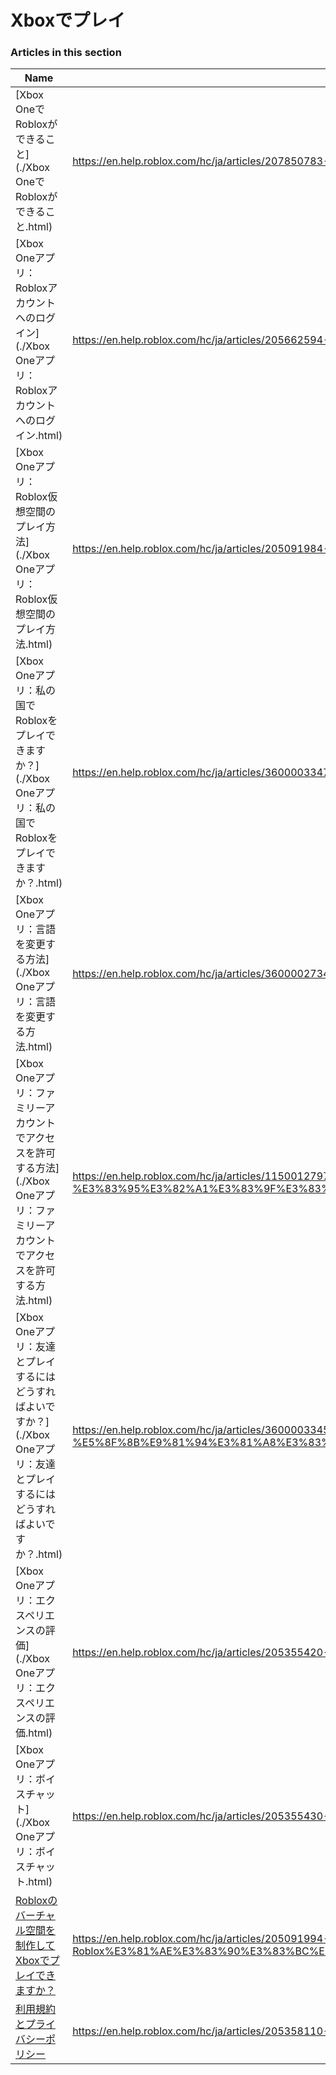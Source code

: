 # Xboxでプレイ  
### Articles in this section
Name|URL
-|-
[Xbox OneでRobloxができること](./Xbox OneでRobloxができること.html) |https://en.help.roblox.com/hc/ja/articles/207850783-Xbox-One%E3%81%A7Roblox%E3%81%8C%E3%81%A7%E3%81%8D%E3%82%8B%E3%81%93%E3%81%A8
[Xbox Oneアプリ：Robloxアカウントへのログイン](./Xbox Oneアプリ：Robloxアカウントへのログイン.html) |https://en.help.roblox.com/hc/ja/articles/205662594-Xbox-One%E3%82%A2%E3%83%97%E3%83%AA-Roblox%E3%82%A2%E3%82%AB%E3%82%A6%E3%83%B3%E3%83%88%E3%81%B8%E3%81%AE%E3%83%AD%E3%82%B0%E3%82%A4%E3%83%B3
[Xbox Oneアプリ：Roblox仮想空間のプレイ方法](./Xbox Oneアプリ：Roblox仮想空間のプレイ方法.html) |https://en.help.roblox.com/hc/ja/articles/205091984-Xbox-One%E3%82%A2%E3%83%97%E3%83%AA-Roblox%E4%BB%AE%E6%83%B3%E7%A9%BA%E9%96%93%E3%81%AE%E3%83%97%E3%83%AC%E3%82%A4%E6%96%B9%E6%B3%95
[Xbox Oneアプリ：私の国でRobloxをプレイできますか？](./Xbox Oneアプリ：私の国でRobloxをプレイできますか？.html) |https://en.help.roblox.com/hc/ja/articles/360000334743-Xbox-One%E3%82%A2%E3%83%97%E3%83%AA-%E7%A7%81%E3%81%AE%E5%9B%BD%E3%81%A7Roblox%E3%82%92%E3%83%97%E3%83%AC%E3%82%A4%E3%81%A7%E3%81%8D%E3%81%BE%E3%81%99%E3%81%8B-
[Xbox Oneアプリ：言語を変更する方法](./Xbox Oneアプリ：言語を変更する方法.html) |https://en.help.roblox.com/hc/ja/articles/360000273466-Xbox-One%E3%82%A2%E3%83%97%E3%83%AA-%E8%A8%80%E8%AA%9E%E3%82%92%E5%A4%89%E6%9B%B4%E3%81%99%E3%82%8B%E6%96%B9%E6%B3%95
[Xbox Oneアプリ：ファミリーアカウントでアクセスを許可する方法](./Xbox Oneアプリ：ファミリーアカウントでアクセスを許可する方法.html) |https://en.help.roblox.com/hc/ja/articles/115001279786-Xbox-One%E3%82%A2%E3%83%97%E3%83%AA-%E3%83%95%E3%82%A1%E3%83%9F%E3%83%AA%E3%83%BC%E3%82%A2%E3%82%AB%E3%82%A6%E3%83%B3%E3%83%88%E3%81%A7%E3%82%A2%E3%82%AF%E3%82%BB%E3%82%B9%E3%82%92%E8%A8%B1%E5%8F%AF%E3%81%99%E3%82%8B%E6%96%B9%E6%B3%95
[Xbox Oneアプリ：友達とプレイするにはどうすればよいですか？](./Xbox Oneアプリ：友達とプレイするにはどうすればよいですか？.html) |https://en.help.roblox.com/hc/ja/articles/360000334526-Xbox-One%E3%82%A2%E3%83%97%E3%83%AA-%E5%8F%8B%E9%81%94%E3%81%A8%E3%83%97%E3%83%AC%E3%82%A4%E3%81%99%E3%82%8B%E3%81%AB%E3%81%AF%E3%81%A9%E3%81%86%E3%81%99%E3%82%8C%E3%81%B0%E3%82%88%E3%81%84%E3%81%A7%E3%81%99%E3%81%8B-
[Xbox Oneアプリ：エクスペリエンスの評価](./Xbox Oneアプリ：エクスペリエンスの評価.html) |https://en.help.roblox.com/hc/ja/articles/205355420-Xbox-One%E3%82%A2%E3%83%97%E3%83%AA-%E3%82%A8%E3%82%AF%E3%82%B9%E3%83%9A%E3%83%AA%E3%82%A8%E3%83%B3%E3%82%B9%E3%81%AE%E8%A9%95%E4%BE%A1
[Xbox Oneアプリ：ボイスチャット](./Xbox Oneアプリ：ボイスチャット.html) |https://en.help.roblox.com/hc/ja/articles/205355430-Xbox-One%E3%82%A2%E3%83%97%E3%83%AA-%E3%83%9C%E3%82%A4%E3%82%B9%E3%83%81%E3%83%A3%E3%83%83%E3%83%88
[Robloxのバーチャル空間を制作してXboxでプレイできますか？](./Robloxのバーチャル空間を制作してXboxでプレイできますか？.html) |https://en.help.roblox.com/hc/ja/articles/205091994-Roblox%E3%81%AE%E3%83%90%E3%83%BC%E3%83%81%E3%83%A3%E3%83%AB%E7%A9%BA%E9%96%93%E3%82%92%E5%88%B6%E4%BD%9C%E3%81%97%E3%81%A6Xbox%E3%81%A7%E3%83%97%E3%83%AC%E3%82%A4%E3%81%A7%E3%81%8D%E3%81%BE%E3%81%99%E3%81%8B-
[利用規約とプライバシーポリシー](./利用規約とプライバシーポリシー.html) |https://en.help.roblox.com/hc/ja/articles/205358110-%E5%88%A9%E7%94%A8%E8%A6%8F%E7%B4%84%E3%81%A8%E3%83%97%E3%83%A9%E3%82%A4%E3%83%90%E3%82%B7%E3%83%BC%E3%83%9D%E3%83%AA%E3%82%B7%E3%83%BC